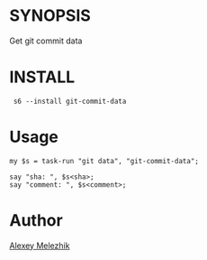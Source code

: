 # SYNOPSIS

Get git commit data

# INSTALL

     s6 --install git-commit-data

# Usage

```
my $s = task-run "git data", "git-commit-data";

say "sha: ", $s<sha>;
say "comment: ", $s<comment>;
```

# Author

[Alexey Melezhik](mailto:melezhik@gmail.com)


